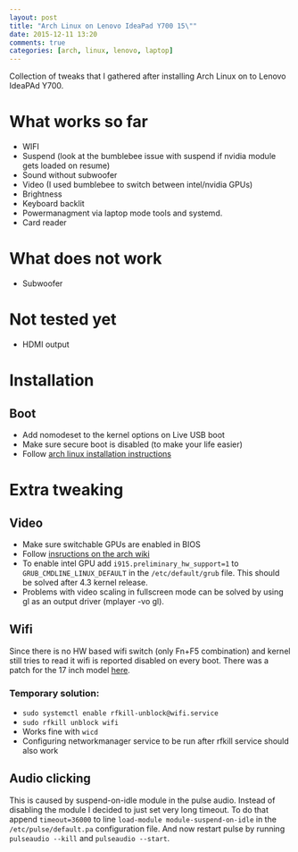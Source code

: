 ```yaml
---
layout: post
title: "Arch Linux on Lenovo IdeaPad Y700 15\""
date: 2015-12-11 13:20
comments: true
categories: [arch, linux, lenovo, laptop]
---
```


Collection of tweaks that I gathered after installing Arch Linux on to Lenovo IdeaPAd Y700.

<!-- more -->

# What works so far
* WIFI
* Suspend (look at the bumblebee issue with suspend if nvidia module gets loaded on resume)
* Sound without subwoofer
* Video (I used bumblebee to switch between intel/nvidia GPUs)
* Brightness
* Keyboard backlit
* Powermanagment via laptop mode tools and systemd.
* Card reader

# What does not work
* Subwoofer

# Not tested yet
* HDMI output

# Installation

## Boot
* Add nomodeset to the kernel options on Live USB boot
* Make sure secure boot is disabled (to make your life easier)
* Follow [arch linux installation instructions](https://wiki.archlinux.org/index.php/Installation_guide)

# Extra tweaking

## Video

* Make sure switchable GPUs are enabled in BIOS
* Follow [insructions on the arch wiki](https://wiki.archlinux.org/index.php/Bumblebee#Installing_Bumblebee_with_Intel.2FNVIDIA)
* To enable intel GPU add `i915.preliminary_hw_support=1` to `GRUB_CMDLINE_LINUX_DEFAULT` in the `/etc/default/grub` file. This should be solved after 4.3 kernel release.
* Problems with video scaling in fullscreen mode can be solved by using gl as an output driver (mplayer -vo gl).

## Wifi

Since there is no HW based wifi switch (only Fn+F5 combination) and kernel still tries to read it wifi is reported disabled on every boot.
There was a patch for the 17 inch model [here](http://www.gossamer-threads.com/lists/linux/kernel/2323659).

### Temporary solution:

* `sudo systemctl enable rfkill-unblock@wifi.service`
* `sudo rfkill unblock wifi`
* Works fine with `wicd`
* Configuring networkmanager service to be run after rfkill service should also work

## Audio clicking

This is caused by suspend-on-idle module in the pulse audio. Instead of disabling the module I decided to just set very long timeout.
To do that append `timeout=36000` to line `load-module module-suspend-on-idle` in the `/etc/pulse/default.pa` configuration file.
And now restart pulse by running `pulseaudio --kill` and `pulseaudio --start`.
